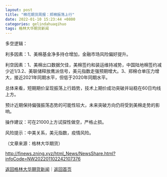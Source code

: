 ```yaml
---
layout: post
title: "棉花期货周报：郑棉振荡上行"
date: 2022-01-10 15:23:44 +0800
categories: gelindahuaqihuo
tags: 格林大华期货新闻
---
```

<p>多空逻辑：</p>
 <p>利多因素：1、美棉基金净多持仓增加，金融市场风险偏好提升。</p>
 <p>利空因素：1、美棉出口数据欠佳，美棉签约和装运维持减势，中国陆地棉签约减少近1/3.2、美联储释放鹰派信号，美元指数走强预期增大。3、郑棉仓单压力增大，接近2021年同期水平，但低于2020年同期水平。</p>
 <p>总体来看，短期期价呈现振荡上行趋势，技术上期价成功突破并站稳在60日均线上方。</p>
 <p>预计近期保持偏强振荡态势的可能性较大，未来突破方向仍将受到美棉走势的影响。</p>
 <p>操作建议：可在21000上方试探性做空，严格止损。</p>
 <p>风险提示：中美关系，美元指数，疫情风险。</p><p class="em_media">（文章来源：格林大华期货）</p>

<http://finews.zning.xyz/html_News/NewsShare.html?infoCode=NW202201102242107376>

[返回格林大华期货新闻](//finews.withounder.com/category/gelindahuaqihuo.html)｜[返回首页](//finews.withounder.com/)